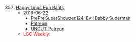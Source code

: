357. [Happy Linus Fun Rants](https://linuxgamecast.com/2019/06/linuxgamecast-weekly-357-happy-linus-fun-rants/)
     * 2019-06-22
        * [PrePreSuperShowzen124: Evil Babby Superman](https://www.patreon.com/posts/prepresupershowz-27847966)
        * [Patreon](https://www.patreon.com/posts/linuxgamecast-27848091)
        * [UNCUT Patreon](https://www.patreon.com/posts/linuxgamecast-27848065)
     * <span style="color:red">LGC Weekly:</span>
